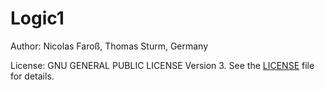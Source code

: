 # Logic1

Author: Nicolas Faroß, Thomas Sturm, Germany

License: GNU GENERAL PUBLIC LICENSE Version 3. See the [LICENSE](LICENSE) file for details.
